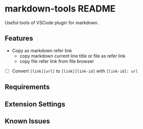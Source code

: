 # markdown-tools README

Useful tools of VSCode plugin for markdown.

## Features

- Copy as markdown refer link
  - copy markdown current line title or file as refer link
  - copy file refer link from file browser
- [ ] Convert `[link][url]` to `[link][link-id]` with `[link-id]: url`

## Requirements

## Extension Settings

## Known Issues

